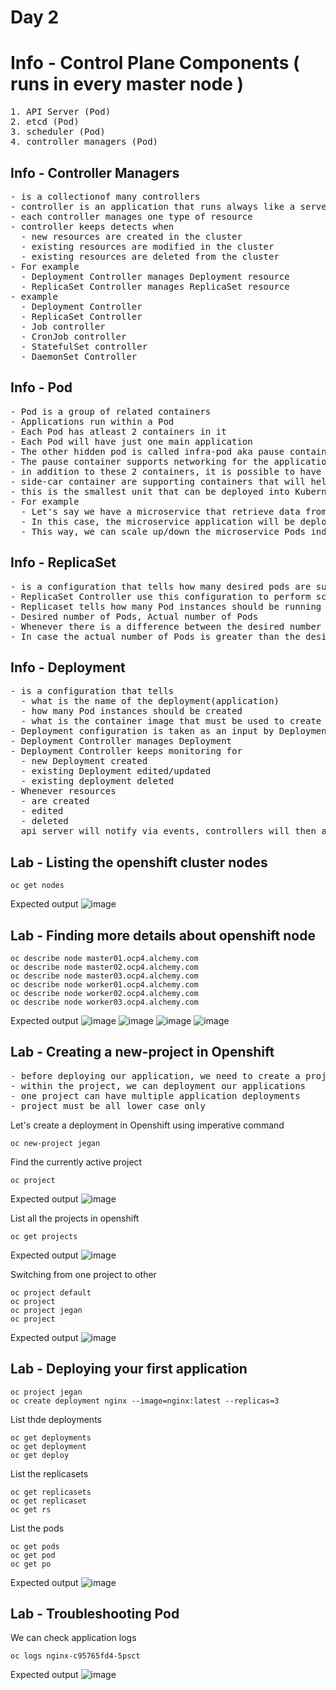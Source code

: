 # Day 2

# Info - Control Plane Components ( runs in every master node )
<pre>
1. API Server (Pod)
2. etcd (Pod)
3. scheduler (Pod)
4. controller managers (Pod)
</pre>  

## Info - Controller Managers 
<pre>
- is a collectionof many controllers
- controller is an application that runs always like a server
- each controller manages one type of resource
- controller keeps detects when
  - new resources are created in the cluster
  - existing resources are modified in the cluster
  - existing resources are deleted from the cluster
- For example
  - Deployment Controller manages Deployment resource
  - ReplicaSet Controller manages ReplicaSet resource
- example
  - Deployment Controller
  - ReplicaSet Controller
  - Job controller
  - CronJob controller
  - StatefulSet controller
  - DaemonSet Controller
</pre>  

## Info - Pod
<pre>
- Pod is a group of related containers
- Applications run within a Pod
- Each Pod has atleast 2 containers in it
- Each Pod will have just one main application
- The other hidden pod is called infra-pod aka pause container
- The pause container supports networking for the application container
- in addition to these 2 containers, it is possible to have additional container within the same Pod as side-car containers
- side-car container are supporting containers that will help expose the application metrics, logs, etc for elk, splunk, prometheus, etc.,
- this is the smallest unit that can be deployed into Kubernetes or Openshift
- For example
  - Let's say we have a microservice that retrieve data from a mongodb database
  - In this case, the microservice application will be deployed in one Pod, while the mongodb database will be deployed onto another Pod
  - This way, we can scale up/down the microservice Pods independently without scaling up/down of mongodb pods
</pre>

## Info - ReplicaSet
<pre>
- is a configuration that tells how many desired pods are supposed to be running
- ReplicaSet Controller use this configuration to perform scale up/down 
- Replicaset tells how many Pod instances should be running at any point of time
- Desired number of Pods, Actual number of Pods
- Whenever there is a difference between the desired number of Pods and actual number of Pods, the Replication Controller will create additional in case the actual number of Pods are less than the desired number of Pods.
- In case the actual number of Pods is greater than the desired number of Pods, the Replication Controller will delete some Pods to match the desired and actual number of Pods
</pre>

## Info - Deployment
<pre>
- is a configuration that tells 
  - what is the name of the deployment(application)
  - how many Pod instances should be created
  - what is the container image that must be used to create the Pod(s)
- Deployment configuration is taken as an input by Deployment Controller
- Deployment Controller manages Deployment
- Deployment Controller keeps monitoring for
  - new Deployment created
  - existing Deployment edited/updated
  - existing deployment deleted
- Whenever resources
  - are created
  - edited
  - deleted
  api server will notify via events, controllers will then act to ensure the desired state and actual state matches
</pre>


## Lab - Listing the openshift cluster nodes 
```
oc get nodes
```

Expected output
![image](https://github.com/user-attachments/assets/febebd94-3d98-4a09-a6f5-235ae218c4e1)


## Lab - Finding more details about openshift node
```
oc describe node master01.ocp4.alchemy.com
oc describe node master02.ocp4.alchemy.com
oc describe node master03.ocp4.alchemy.com
oc describe node worker01.ocp4.alchemy.com
oc describe node worker02.ocp4.alchemy.com
oc describe node worker03.ocp4.alchemy.com
```

Expected output
![image](https://github.com/user-attachments/assets/4018c513-aa59-498e-8b94-10980e33490a)
![image](https://github.com/user-attachments/assets/6e31761b-e1c7-44d2-b435-9f13ad904136)
![image](https://github.com/user-attachments/assets/66bc2484-a7e3-4849-9448-1e41d18c4882)
![image](https://github.com/user-attachments/assets/c3588f8d-fd56-436c-bbc5-6309b4793bb2)

## Lab - Creating a new-project in Openshift
<pre>
- before deploying our application, we need to create a project aka namespace in Kubernetes
- within the project, we can deployment our applications
- one project can have multiple application deployments
- project must be all lower case only
</pre>

Let's create a deployment in Openshift using imperative command
```
oc new-project jegan
```
Find the currently active project
```
oc project
```

Expected output
![image](https://github.com/user-attachments/assets/7dc521aa-0f06-41fd-bb8a-0e348932c0a9)

List all the projects in openshift
```
oc get projects
```

Expected output
![image](https://github.com/user-attachments/assets/8afdd1d8-b309-4a4e-b71a-92d7d6e0582a)

Switching from one project to other
```
oc project default
oc project
oc project jegan
oc project
```

Expected output
![image](https://github.com/user-attachments/assets/345aae04-ef40-4ec8-9a6a-276f85b62759)

## Lab - Deploying your first application
```
oc project jegan
oc create deployment nginx --image=nginx:latest --replicas=3
```

List thde deployments
```
oc get deployments
oc get deployment
oc get deploy
```

List the replicasets
```
oc get replicasets
oc get replicaset
oc get rs
```


List the pods
```
oc get pods
oc get pod
oc get po
```

Expected output
![image](https://github.com/user-attachments/assets/031ace7b-e9f6-4b74-b928-70ba623b6534)

## Lab - Troubleshooting Pod
We can check application logs
```
oc logs nginx-c95765fd4-5psct
```

Expected output
![image](https://github.com/user-attachments/assets/5f986370-d903-4c94-9218-8649a31cc76b)

